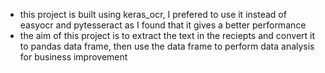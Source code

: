 + this project is built using keras_ocr, I prefered to use it instead of easyocr and pytesseract as I found that it gives a better performance
+ the aim of this project is to extract the text in the reciepts and convert it to pandas data frame, then use the data frame to perform data analysis for business improvement
  
